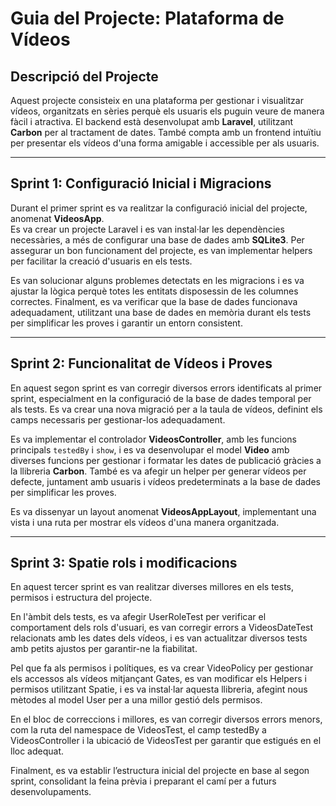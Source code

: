 # Guia del Projecte: Plataforma de Vídeos

## Descripció del Projecte

Aquest projecte consisteix en una plataforma per gestionar i visualitzar vídeos, organitzats en sèries perquè els usuaris els puguin veure de manera fàcil i atractiva. El backend està desenvolupat amb **Laravel**, utilitzant **Carbon** per al tractament de dates. També compta amb un frontend intuïtiu per presentar els vídeos d'una forma amigable i accessible per als usuaris.

---

## Sprint 1: Configuració Inicial i Migracions

Durant el primer sprint es va realitzar la configuració inicial del projecte, anomenat **VideosApp**.  
Es va crear un projecte Laravel i es van instal·lar les dependències necessàries, a més de configurar una base de dades amb **SQLite3**. Per assegurar un bon funcionament del projecte, es van implementar helpers per facilitar la creació d'usuaris en els tests.  

Es van solucionar alguns problemes detectats en les migracions i es va ajustar la lògica perquè totes les entitats disposessin de les columnes correctes. Finalment, es va verificar que la base de dades funcionava adequadament, utilitzant una base de dades en memòria durant els tests per simplificar les proves i garantir un entorn consistent.

---

## Sprint 2: Funcionalitat de Vídeos i Proves

En aquest segon sprint es van corregir diversos errors identificats al primer sprint, especialment en la configuració de la base de dades temporal per als tests. Es va crear una nova migració per a la taula de vídeos, definint els camps necessaris per gestionar-los adequadament.

Es va implementar el controlador **VideosController**, amb les funcions principals `testedBy` i `show`, i es va desenvolupar el model **Video** amb diverses funcions per gestionar i formatar les dates de publicació gràcies a la llibreria **Carbon**. També es va afegir un helper per generar vídeos per defecte, juntament amb usuaris i vídeos predeterminats a la base de dades per simplificar les proves.  

Es va dissenyar un layout anomenat **VideosAppLayout**, implementant una vista i una ruta per mostrar els vídeos d'una manera organitzada.

---

## Sprint 3: Spatie rols i modificacions

En aquest tercer sprint es van realitzar diverses millores en els tests, permisos i estructura del projecte.

En l'àmbit dels tests, es va afegir UserRoleTest per verificar el comportament dels rols d'usuari, es van corregir errors a VideosDateTest relacionats amb les dates dels vídeos, i es van actualitzar diversos tests amb petits ajustos per garantir-ne la fiabilitat.

Pel que fa als permisos i polítiques, es va crear VideoPolicy per gestionar els accessos als vídeos mitjançant Gates, es van modificar els Helpers i permisos utilitzant Spatie, i es va instal·lar aquesta llibreria, afegint nous mètodes al model User per a una millor gestió dels permisos.

En el bloc de correccions i millores, es van corregir diversos errors menors, com la ruta del namespace de VideosTest, el camp testedBy a VideosController i la ubicació de VideosTest per garantir que estigués en el lloc adequat.

Finalment, es va establir l’estructura inicial del projecte en base al segon sprint, consolidant la feina prèvia i preparant el camí per a futurs desenvolupaments.
